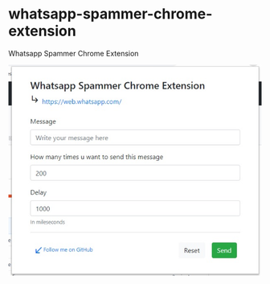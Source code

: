 # whatsapp-spammer-chrome-extension
Whatsapp Spammer Chrome Extension


![v1.0](https://github.com/Sonecaa/whatsapp-spammer-chrome-extension/blob/master/assets/img/sqwr.jpg)
